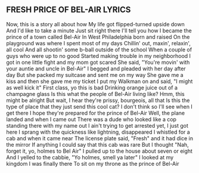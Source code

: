 
## FRESH PRICE OF BEL-AIR LYRICS

Now, this is a story all about how
My life got flipped-turned upside down
And I'd like to take a minute
Just sit right there
I'll tell you how I became the prince of a town called Bel-Air
In West Philadelphia born and raised
On the playground was where I spent most of my days
Chillin' out, maxin', relaxin', all cool
And all shootin' some b-ball outside of the school
When a couple of guys who were up to no good
Started making trouble in my neighborhood
I got in one little fight and my mom got scared
She said, "You're movin' with your auntie and uncle in Bel-Air"
I begged and pleaded with her day after day
But she packed my suitcase and sent me on my way
She gave me a kiss and then she gave me my ticket
I put my Walkman on and said, "I might as well kick it"
First class, yo this is bad
Drinking orange juice out of a champagne glass
Is this what the people of Bel-Air living like?
Hmm, this might be alright
But wait, I hear they're prissy, bourgeois, all that
Is this the type of place that they just send this cool cat?
I don't think so
I'll see when I get there
I hope they're prepared for the prince of Bel-Air
Well, the plane landed and when I came out
There was a dude who looked like a cop standing there with my name out
I ain't trying to get arrested yet, I just got here
I sprang with the quickness like lightning, disappeared
I whistled for a cab and when it came near
The license plate said, "Fresh" and it had dice in the mirror
If anything I could say that this cab was rare
But I thought "Nah, forget it, yo, holmes to Bel Air"
I pulled up to the house about seven or eight
And I yelled to the cabbie, "Yo holmes, smell ya later"
I looked at my kingdom
I was finally there
To sit on my throne as the prince of Bel-Air

